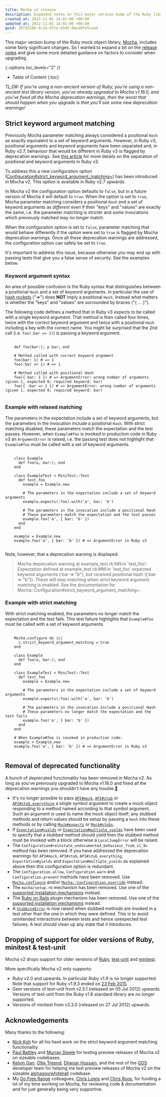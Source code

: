 ```yaml
---
title: Mocha v2 release
description: Expanded notes on this major version bump of the Ruby library for mocking & stubbing
created_at: 2022-11-01 14:01:00 +00:00
updated_at: 2022-11-01 14:01:00 +00:00
guid: 2bfd318b-4c2a-47ce-b545-0ace0fe5caad
---
```


This major version bump of the Ruby mock object library, [Mocha](https://mocha.jamesmead.org/), includes some fairly significant changes. So I wanted to expand a bit on the [release notes](https://github.com/freerange/mocha/blob/c5cf3249d9706f3470cbfcfd76e97b4bae87a3d0/RELEASE.md#200) and give some more detailed guidance on factors to consider when upgrading.

{::options toc_levels="2" /}

* Table of Content
{:toc}

*TL;DR: If you're using a non-ancient version of Ruby, you're using a non-ancient test library version, you've already upgraded to Mocha v1.16.0, and you've fixed all the Mocha deprecation warnings, then the worst that should happen when you upgrade is that you'll see some new deprecation warnings!*

## Strict keyword argument matching

Previously Mocha parameter matching always considered a positional `Hash` as exactly equivalent to a set of keyword arguments. However, in Ruby v3, positional arguments and keyword arguments have been separated and, in Ruby v2.7, behaviour that would be different in Ruby v3 is flagged by deprecation warnings. See [this article](https://www.ruby-lang.org/en/news/2019/12/12/separation-of-positional-and-keyword-arguments-in-ruby-3-0) for more details on the separation of positional and keyword arguments in Ruby v3.

To address this a new configuration option ([Configuration#strict_keyword_argument_matching=](https://mocha.jamesmead.org/Mocha/Configuration.html#strict_keyword_argument_matching=-instance_method)) has been introduced in Mocha v2. This option is available in Ruby v2.7 upwards.

In Mocha v2 the configuration option defaults to `false`, but in a future version of Mocha it will default to `true`. When the option is set to `true`, Mocha parameter matching considers a positional `Hash` and a set of keyword arguments as *different* even if their "keys" and "values" are exactly the same, i.e. the parameter matching is stricter and some invocations which previously matched may no longer match.

When the configuration option is set to `false`, parameter matching that would behave differently if the option were set to `true` is flagged by Mocha deprecation warnings. Once all these deprecation warnings are addressed, the configuration option can safely be set to `true`.

It's important to address this issue, because otherwise you may end up with passing tests that give you a false sense of security. See the examples below.

### Keyword argument syntax

An area of possible confusion is the Ruby syntax that distinguishes between a positional `Hash` and a set of keyword arguments. In particular the use of [hash rockets](https://en.wikipedia.org/wiki/Fat_comma) ("=>") does **NOT** imply a positional `Hash`. Instead what matters is whether the "keys" and "values" are surrounded by braces ("{ ... }").

The following code defines a method that in Ruby v3 expects to be called with a single keyword argument. That method is then called four times, twice with the correct keyword argument and twice with a positional `Hash` including a key with the correct name. You might be surprised that the 2nd call (i.e. `foo(:bar => 1)`) is passing a keyword argument.

<pre>
  <code class="prettyprint">
    def foo(bar:); p bar; end

    # Method called with correct keyword argument
    foo(bar: 1) # => 1
    foo(:bar => 1) # => 1

    # Method called with positional Hash
    foo({ bar: 1 }) # => ArgumentError: wrong number of arguments (given 1, expected 0; required keyword: bar)
    foo({ :bar => 1 }) # => ArgumentError: wrong number of arguments (given 1, expected 0; required keyword: bar)
  </code>
</pre>

### Example with relaxed matching

The parameters in the expectation include a set of keyword arguments, but the parameters in the invocation include a positional `Hash`. With strict matching disabled, these parameters match the expectation and the test passes. However, when `Example#foo` is invoked in production code in Ruby v3 an `ArgumentError` is raised, i.e. the passing test does not highlight that `Example#foo` must be called with a set of keyword arguments.

<pre>
  <code class="prettyprint">
    class Example
      def foo(a, bar:); end
    end

    class ExampleTest < MiniTest::Test
      def test_foo
        example = Example.new

        # The parameters in the expectation include a set of keyword arguments
        example.expects(:foo).with('a', bar: 'b')

        # The parameters in the invocation include a positional Hash
        # These parameters match the expectation and the test passes
        example.foo('a', { bar: 'b' })
      end
    end

    example = Example.new
    example.foo('a', { bar: 'b' }) # => ArgumentError in Ruby v3
  </code>
</pre>

 Note, however, that a deprecation warning is displayed:

> Mocha deprecation warning at example_test.rb:NN:in \`test_foo': Expectation defined at example_test.rb:MM:in \`test_foo' expected keyword arguments (:bar => "b"), but received positional hash ({:bar => "b"}). These will stop matching when strict keyword argument matching is enabled. See the documentation for Mocha::Configuration#strict_keyword_argument_matching=.

### Example with strict matching

With strict matching enabled, the parameters no longer match the expectation and the test fails. This test failure highlights that `Example#foo` must be called with a set of keyword arguments.

<pre>
  <code class="prettyprint">
    Mocha.configure do |c|
      c.strict_keyword_argument_matching = true
    end

    class Example
      def foo(a, bar:); end
    end

    class ExampleTest < MiniTest::Test
      def test_foo
        example = Example.new

        # The parameters in the expectation include a set of keyword arguments
        example.expects(:foo).with('a', bar: 'b')

        # The parameters in the invocation include a positional Hash
        # These parameters no longer match the expectation and the test fails
        example.foo('a', { bar: 'b' })
      end
    end

    # When Example#foo is invoked in production code:
    example = Example.new
    example.foo('a', { bar: 'b' }) # => ArgumentError in Ruby v3
  </code>
</pre>


## Removal of deprecated functionality

A bunch of deprecated functionality has been removed in Mocha v2. As long as you've previously upgraded to Mocha v1.16.0 and fixed all the deprecation warnings you shouldn't have any trouble.🤞

* It's no longer possible to pass [`API#mock`](https://mocha.jamesmead.org/Mocha/API.html#mock-instance_method), [`API#stub`](https://mocha.jamesmead.org/Mocha/API.html#stub-instance_method) or [`API#stub_everything`](https://mocha.jamesmead.org/Mocha/API.html#stub_everything-instance_method) a single symbol argument to create a mock object responding to a method named according to that symbol argument. Such an argument is used to name the mock object itself; any stubbed methods and return values should be setup by passing a `Hash` into these methods or by calling [`Mock#expects`](https://mocha.jamesmead.org/Mocha/Mock.html#expects-instance_method) or [`Mock#stubs`](https://mocha.jamesmead.org/Mocha/Mock.html#stubs-instance_method).
* If [`Expectation#yields`](https://mocha.jamesmead.org/Mocha/Expectation.html#yields-instance_method) or [`Expectation#multiple_yields`](https://mocha.jamesmead.org/Mocha/Expectation.html#multiple_yields-instance_method) have been used to specify that a stubbed method should yield then the stubbed method must be invoked with a block otherwise a `LocalJumpError` will be raised.
* The `Configuration#reinstate_undocumented_behaviour_from_v1_9=` method has been removed. If you have addressed the deprecation warnings for `API#mock`, `API#stub`, `API#stub_everything`, `Expectation#yields` and `Expectation#multiple_yields` as explained above then this configuration option is redundant.
* The `Configuration.allow`, `Configuration.warn` and `Configuration.prevent` methods have been removed. Use [`Mocha.configure`](https://mocha.jamesmead.org/Mocha.html#configure-class_method) and/or [`Mocha::Configuration.override`](https://mocha.jamesmead.org/Mocha/Configuration.html#override-class_method) instead.
* The `mocha/setup.rb` mechanism has been removed. Use one of the [supported installation mechanisms](https://mocha.jamesmead.org/index.html#installation) instead.
* The [Ruby on Rails](https://rubyonrails.org/) plugin mechanism has been removed. Use one of the [supported installation mechanisms](https://mocha.jamesmead.org/index.html#installation) instead.
* A [`StubbingError`](https://mocha.jamesmead.org/Mocha/StubbingError.html) is now raised when stubbed methods are invoked in a test other than the one in which they were defined. This is to avoid unintended interactions between tests and hence unexpected test failures. A test should clean up any state that it introduces.

## Dropping of support for older versions of Ruby, minitest & test-unit

Mocha v2 drops support for older versions of [Ruby](https://www.ruby-lang.org/), [test-unit](https://rubygems.org/gems/test-unit/) and [minitest](https://rubygems.org/gems/minitest/).

More specifically Mocha v2 only supports:

* Ruby v2.0 and upwards. In particular Ruby v1.9 is no longer supported. Note that support for Ruby v1.9.3 ended on [23 Feb 2015](https://www.ruby-lang.org/en/news/2014/01/10/ruby-1-9-3-will-end-on-2015/).
* Gem versions of test-unit from v2.5.1 (released on 05 Jul 2012) upwards. Versions of test-unit from the Ruby v1.8 standard library are no longer supported.
* Versions of minitest from v3.3.0 (released on 27 Jul 2012) upwards.

## Acknowledgements

Many thanks to the following:

* [Nick Koh](https://wasabigeek.com/) for all his hard work on the strict keyword argument matching functionality.
* [Paul Battley](https://po-ru.com/) and [Murray Steele](http://hlame.com/) for testing preview releases of Mocha v2 on sizeable codebases.
* [Kelvin Gan](https://www.chao-xian.co.uk/), [Ollie Treend](https://ollie.treend.uk/), [Dilwoar Hussain](https://dilwoarhussain.com/), and the rest of the [GDS](https://gds.blog.gov.uk/) developer team for helping me test preview releases of Mocha v2 on the sizeable [alphagov/whitehall](https://github.com/alphagov/whitehall) codebase.
* My [Go Free Range](https://gofreerange.com/) colleagues, [Chris Lowis](https://blog.chrislowis.co.uk/) and [Chris Roos](https://gofreerange.com/people#chris-roos), for funding a lot of my time working on Mocha, for reviewing code & documentation and for just generally being very supportive.
